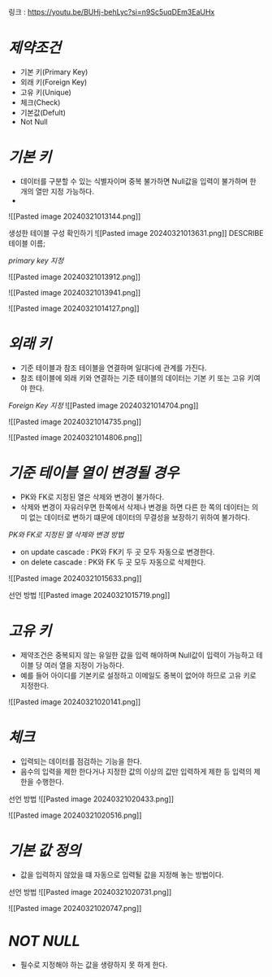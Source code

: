 링크 : https://youtu.be/BUHj-behLyc?si=n9Sc5uqDEm3EaUHx

# *제약조건*
- 기본 키(Primary Key)
- 외래 키(Foreign Key)
- 고유 키(Unique)
- 체크(Check)
- 기본값(Defult)
- Not Null

# *기본 키*
- 데이터를 구분할 수 있는 식별자이며 중복 불가하면 Null값을 입력이 불가하며 한 개의 열만 지정 가능하다.
- 
![[Pasted image 20240321013144.png]]


생성한 테이블 구성 확인하기
![[Pasted image 20240321013631.png]]
DESCRIBE 테이블 이름;


*primary key 지정*
 
![[Pasted image 20240321013912.png]]

![[Pasted image 20240321013941.png]]

![[Pasted image 20240321014127.png]]


# *외래 키*
- 기준 테이블과 참조 테이블을 연결하며 일대다에 관계를 가진다.
- 참조 테이블에 외래 키와 연결하는 기준 테이블의 데이터는 기본 키 또는 고유 키여야 한다.

*Foreign Key 지정*
![[Pasted image 20240321014704.png]]

![[Pasted image 20240321014735.png]]

![[Pasted image 20240321014806.png]]


# *기준 테이블 열이 변경될 경우*
- PK와 FK로 지정된 열은 삭제와 변경이 불가하다.
- 삭제와 변경이 자유러우면 한쪽에서 삭제나 변경을 하면 다른 한 쪽의 데이터는 
  의미 없는 데이터로 변하기 떄문에 데이터의 무결성을 보장하기 위하여 불가하다.

*PK와 FK로 지정된 열 삭제와 변경 방법*
- on update cascade :  PK와 FK키 두 곳 모두 자동으로 변경한다.
- on delete cascade :  PK와 FK 두 곳 모두 자동으로 삭제한다.

![[Pasted image 20240321015633.png]]

선언 방법
![[Pasted image 20240321015719.png]]


# *고유 키*
- 제약조건은 중복되지 않는 유일한 값을 입력 해야하며 Null값이 입력이 가능하고 테이블 당 여러 열을 지정이 가능하다.
- 예를 들어 아이디를 기본키로 설정하고 이메일도 중복이 없어야 하므로 고유 키로 지정한다.

![[Pasted image 20240321020141.png]]


# *체크*
- 입력되는 데이터를 점검하는 기능을 한다.
-  음수의 입력을 제한 한다거나 지정한 값의 이상의 값만 입력하게 제한 등 입력의 제한을 수행한다.

선언 방법
![[Pasted image 20240321020433.png]]

![[Pasted image 20240321020516.png]]


# *기본 값 정의*
- 값을 입력하지 않았을 떄 자동으로 입력될 값을 지정해 놓는 방법이다.

선언 방법
![[Pasted image 20240321020731.png]]

![[Pasted image 20240321020747.png]]


# *NOT NULL*
- 필수로 지정해야 하는 값을 생량하지 못 하게 한다.